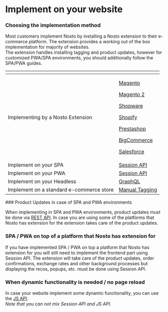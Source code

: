 # Implement on your website

### Choosing the implementation method

Most customers implement Nosto by installing a Nosto extension to their e-commerce platform. The extension provides a working out of the box implementation for majority of websites.  
The extension handles installing tagging and product updates, however for customized PWA/SPA environments, you should additionally follow the SPA/PWA guides.

<table>
  <thead>
    <tr>
      <th style="text-align:left"></th>
      <th style="text-align:left"></th>
    </tr>
  </thead>
  <tbody>
    <tr>
      <td style="text-align:left">Implementing by a Nosto Extension</td>
      <td style="text-align:left">
        <p><a href="https://docs.nosto.com/magento/">Magento</a>
        </p>
        <p><a href="https://docs.nosto.com/magento-2/">Magento 2</a>
        </p>
        <p><a href="https://docs.nosto.com/shopware">Shopware</a>
        </p>
        <p><a href="https://docs.nosto.com/shopify">Shopify</a>
        </p>
        <p><a href="https://docs.nosto.com/prestashop">Prestashop</a>
        </p>
        <p><a href="https://docs.nosto.com/bigcommerce">BigCommerce</a>
        </p>
        <p><a href="https://docs.nosto.com/salesforce">Salesforce</a>
        </p>
      </td>
    </tr>
    <tr>
      <td style="text-align:left">Implement on your SPA</td>
      <td style="text-align:left"><a href="../../apis/frontend/implementation-guide-session-api/">Session API</a>
      </td>
    </tr>
    <tr>
      <td style="text-align:left">Implement on your PWA</td>
      <td style="text-align:left"><a href="../../apis/frontend/implementation-guide-session-api/">Session API</a>
      </td>
    </tr>
    <tr>
      <td style="text-align:left">Implement on your Headless</td>
      <td style="text-align:left"><a href="../../apis/graphql-an-introduction/">GraphQL</a>
      </td>
    </tr>
    <tr>
      <td style="text-align:left">Implement on a standard e-commerce store</td>
      <td style="text-align:left"><a href="manual-implementation/">Manual Tagging</a>
      </td>
    </tr>
  </tbody>
</table>### Product Updates in case of SPA and PWA environments

When implementing in SPA and PWA environments, product updates must be done via [REST API](../../apis/rest/). In case you are using some of the platforms that Nosto has extension for the extension takes care of the product updates.  

### SPA / PWA on top of a platform that Nosto has extension for  

If you have implemented SPA / PWA on top a platform that Nosto has extension for you will still need to implement the frontend part using Session API. The extension will take care of the product updates, order confirmations, exchange rates and other background processes but displaying the recos, popups, etc. must be done using Session API.   

### When dynamic functionality is needed / no page reload

In case your website implement some dynamic functionality, you can use the [JS API](../../apis/js-apis/).  
_Note that you can not mix Session API and JS API._

### 

|  |
| :--- |




